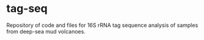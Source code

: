 # tag-seq
Repository of code and files for 16S rRNA tag sequence analysis of samples from deep-sea mud volcanoes.
